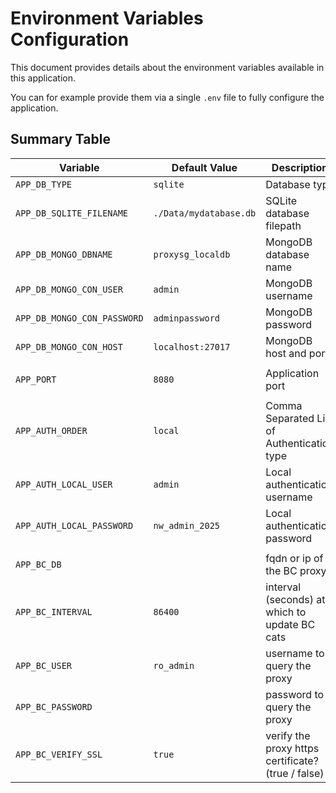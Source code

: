 # Environment Variables Configuration

This document provides details about the environment variables available in this application.

You can for example provide them via a single `.env` file to fully configure the application.

## Summary Table

| Variable                    | Default Value          | Description                                        | Dependencies                    |
|-----------------------------|------------------------|----------------------------------------------------|---------------------------------|
| `APP_DB_TYPE`               | `sqlite`               | Database type                                      | -                               |
| `APP_DB_SQLITE_FILENAME`    | `./Data/mydatabase.db` | SQLite database filepath                           | Requires `APP_DB_TYPE=sqlite`   |
| `APP_DB_MONGO_DBNAME`       | `proxysg_localdb`      | MongoDB database name                              | Requires `APP_DB_TYPE=mongodb`  |
| `APP_DB_MONGO_CON_USER`     | `admin`                | MongoDB username                                   | Requires `APP_DB_TYPE=mongodb`  |
| `APP_DB_MONGO_CON_PASSWORD` | `adminpassword`        | MongoDB password                                   | Requires `APP_DB_TYPE=mongodb`  |
| `APP_DB_MONGO_CON_HOST`     | `localhost:27017`      | MongoDB host and port                              | Requires `APP_DB_TYPE=mongodb`  |
|                             |                        |                                                    |                                 |
| `APP_PORT`                  | `8080`                 | Application port                                   | -                               |
|                             |                        |                                                    |                                 |
| `APP_AUTH_ORDER`            | `local`                | Comma Separated List of Authentication type        | -                               |
| `APP_AUTH_LOCAL_USER`       | `admin`                | Local authentication username                      | Requires `APP_AUTH_ORDER=local` |
| `APP_AUTH_LOCAL_PASSWORD`   | `nw_admin_2025`        | Local authentication password                      | Requires `APP_AUTH_ORDER=local` |
|                             |                        |                                                    |                                 |
| `APP_BC_DB`                 |                        | fqdn or ip of the BC proxy                         |                                 |
| `APP_BC_INTERVAL`           | `86400`                | interval (seconds) at which to update BC cats      | Requires `APP_BC_INTERVAL`      |
| `APP_BC_USER`               | `ro_admin`             | username to query the proxy                        | Requires `APP_BC_INTERVAL`      |
| `APP_BC_PASSWORD`           |                        | password to query the proxy                        | Requires `APP_BC_INTERVAL`      |
| `APP_BC_VERIFY_SSL`         | `true`                 | verify the proxy https certificate? (true / false) | Requires `APP_BC_INTERVAL`      |

